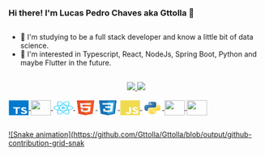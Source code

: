 ### Hi there! I'm Lucas Pedro Chaves aka Gttolla 👋
##
- 🌱 I'm studying to be a full stack developer and know a little bit of data science.
- 🤔 I'm interested in Typescript, React, NodeJs, Spring Boot, Python and maybe Flutter in the future.
##
<div align="center">
  <a href="https://github.com/Gttolla">
  <img height="180em" src="https://github-readme-stats.vercel.app/api?username=Gttolla&show_icons=true&theme=dark&include_all_commits=true&count_private=true"/>
  <img height="180em" src="https://github-readme-stats.vercel.app/api/top-langs/?username=Gttolla&layout=compact&langs_count=7&theme=dark"/>
</div>

  <div style="display: inline_block"><br>
  <img align="center" height="30" width="40" src="https://raw.githubusercontent.com/devicons/devicon/master/icons/typescript/typescript-plain.svg">
  <img align="center" height="30" width="40" src="https://cdn.jsdelivr.net/gh/devicons/devicon/icons/spring/spring-original.svg"> 
  <img align="center" height="30" width="40" src="https://raw.githubusercontent.com/devicons/devicon/master/icons/react/react-original.svg">
  <img align="center" height="30" width="40" src="https://raw.githubusercontent.com/devicons/devicon/master/icons/html5/html5-original.svg">
  <img align="center" height="30" width="40" src="https://raw.githubusercontent.com/devicons/devicon/master/icons/css3/css3-original.svg">
  <img align="center" height="30" width="40" src="https://raw.githubusercontent.com/devicons/devicon/master/icons/javascript/javascript-plain.svg">
  <img align="center" height="30" width="40" src="https://raw.githubusercontent.com/devicons/devicon/master/icons/python/python-original.svg">
  <img align="center" height="30" width="40" src="https://cdn.jsdelivr.net/gh/devicons/devicon/icons/jupyter/jupyter-original-wordmark.svg">
  <img align="center" height="30" width="40" src="https://cdn.jsdelivr.net/gh/devicons/devicon/icons/git/git-original.svg">
 
  </div>
  
  ##
  
  ![Snake animation](https://github.com/Gttolla/Gttolla/blob/output/github-contribution-grid-snak
